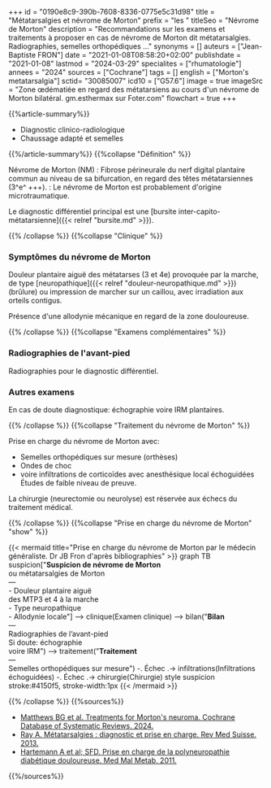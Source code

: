 +++
id = "0190e8c9-390b-7608-8336-0775e5c31d98"
title = "Métatarsalgies et névrome de Morton"
prefix = "les "
titleSeo = "Névrome de Morton"
description = "Recommandations sur les examens et traitements à proposer en cas de névrome de Morton dit métatarsalgies. Radiographies, semelles orthopédiques ..."
synonyms = []
auteurs = ["Jean-Baptiste FRON"]
date = "2021-01-08T08:58:20+02:00"
publishdate = "2021-01-08"
lastmod = "2024-03-29"
specialites = ["rhumatologie"]
annees = "2024"
sources = ["Cochrane"]
tags = []
english = ["Morton's metatarsalgia"]
sctid= "30085007"
icd10 = ["G57.6"]
image = true
imageSrc = "Zone œdématiée en regard des métatarsiens au cours d'un névrome de Morton bilatéral. gm.esthermax sur Foter.com"
flowchart = true
+++

{{%article-summary%}}

- Diagnostic clinico-radiologique
- Chaussage adapté et semelles

{{%/article-summary%}}
{{%collapse "Définition" %}}

Névrome de Morton (NM)
: Fibrose périneurale du nerf digital plantaire commun au niveau de sa bifurcation, en regard des têtes métatarsiennes (3^e^ +++).
: Le névrome de Morton est probablement d'origine microtraumatique.

Le diagnostic différentiel principal est une [bursite inter-capito-métatarsienne]({{< relref "bursite.md" >}}).

{{% /collapse %}}
{{%collapse "Clinique" %}}

### Symptômes du névrome de Morton

Douleur plantaire aiguë des métatarses (3 et 4e) provoquée par la marche, de type [neuropathique]({{< relref "douleur-neuropathique.md" >}}) (brûlure) ou impression de marcher sur un caillou, avec irradiation aux orteils contigus.

Présence d'une allodynie mécanique en regard de la zone douloureuse.

{{% /collapse %}}
{{%collapse "Examens complémentaires" %}}

### Radiographies de l'avant-pied

Radiographies pour le diagnostic différentiel.

### Autres examens

En cas de doute diagnostique: échographie voire IRM plantaires.

{{% /collapse %}}
{{%collapse "Traitement du névrome de Morton" %}}

Prise en charge du névrome de Morton avec:

- Semelles orthopédiques sur mesure (orthèses)
- Ondes de choc
- voire infiltrations de corticoïdes avec anesthésique local échoguidées  
  Études de faible niveau de preuve.

La chirurgie (neurectomie ou neurolyse) est réservée aux échecs du traitement médical.

{{% /collapse %}}
{{%collapse "Prise en charge du névrome de Morton" "show" %}}

{{< mermaid title="Prise en charge du névrome de Morton par le médecin généraliste. Dr JB Fron d'après bibliographies" >}}
graph TB
  suspicion["<b>Suspicion de névrome de Morton</b><br>ou métatarsalgies de Morton<br>—<br>- Douleur plantaire aiguë<br>des MTP3 et 4 à la marche<br>- Type neuropathique<br>- Allodynie locale"] --> clinique(Examen clinique) --> bilan("<b>Bilan</b><br>—<br>Radiographies de l’avant-pied<br>Si doute: échographie<br>voire IRM") --> traitement("<b>Traitement</b><br>—<br>Semelles orthopédiques sur mesure") -. Échec .-> infiltrations(Infiltrations échoguidées) -. Échec .-> chirurgie(Chirurgie)
  style suspicion stroke:#4150f5, stroke-width:1px
{{< /mermaid >}}

{{% /collapse %}}
{{%sources%}}

- [Matthews BG et al. Treatments for Morton's neuroma. Cochrane Database of Systematic Reviews. 2024.](https://www.cochranelibrary.com/cdsr/doi/10.1002/14651858.CD014687.pub2/full/fr)
- [Ray A. Métatarsalgies : diagnostic et prise en charge. Rev Med Suisse. 2013.](https://www.revmed.ch/RMS/2013/RMS-N-411/Metatarsalgies-diagnostic-et-prise-en-charge)
- [Hartemann A et al; SFD. Prise en charge de la polyneuropathie diabétique douloureuse. Med Mal Metab. 2011.](https://www.sfdiabete.org/sites/www.sfdiabete.org/files/files/ressources/mmm_2011_guide_polyneuropathie-.pdf)

{{%/sources%}}
